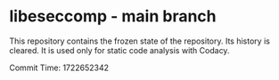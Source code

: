 # libeseccomp - main branch

This repository contains the frozen state of the repository.
Its history is cleared. It is used only for static code
analysis with Codacy.

Commit Time: 1722652342